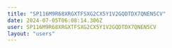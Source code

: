 ```yaml
---
title: "SP116M9R68XRGXTFSXG2CX5Y1V2GQDTDX7QNEN5CV"
date: 2024-07-05T06:08:14.306Z
user: SP116M9R68XRGXTFSXG2CX5Y1V2GQDTDX7QNEN5CV
layout: "users"
---
```

    